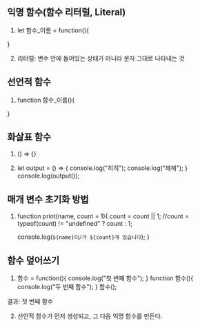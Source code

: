 ## 익명 함수(함수 리터럴, Literal)

1. let 함수_이름 = function(){

}

2.  리터럴: 변수 안에 들어있는 상태가 아니라 문자 그대로 나타내는 것

## 선언적 함수

1. function 함수_이름(){

}

## 화살표 함수

1. () => {}

2. let output = () => {
    console.log("히히");
    console.log("헤헤");
}
console.log(output());

## 매개 변수 초기화 방법

1. function print(name, count = 1){
    count = count || 1;
    //count = typeof(count) != "undefined" ? count : 1;

    console.log(`${name}이/가 ${count}개 있습니다`);
}

## 함수 덮어쓰기

1. 함수 = function(){
    console.log("첫 번째 함수");
}
function 함수(){
    console.log("두 번째 함수");
}
함수();

결과: 첫 번째 함수

2. 선언적 함수가 먼저 생성되고, 그 다음 익명 함수를 만든다.

